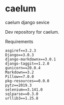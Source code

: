 # caelum
caelum django sevice

Dev repository for caelum.

Requirements

```
asgiref==3.2.3
Django==3.0.3
django-markdownx==3.0.1
django-taggit==1.2.0
gunicorn==20.0.4
Markdown==3.2
Pillow==7.0.0
pkg-resources==0.0.0
pytz==2019.3
selenium==3.141.0
sqlparse==0.3.0
urllib3==1.25.8
```
